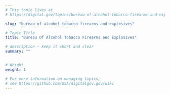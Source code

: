 ```yaml
---
# This topic lives at
# https://digital.gov/topics/bureau-of-alcohol-tobacco-firearms-and-explosives

slug: "bureau-of-alcohol-tobacco-firearms-and-explosives"

# Topic Title
title: "Bureau Of Alcohol Tobacco Firearms and Explosives"

# description — keep it short and clear
summary: ""


# Weight
weight: 1

# For more information on managing topics,
# see https://github.com/GSA/digitalgov.gov/wiki
---
```

